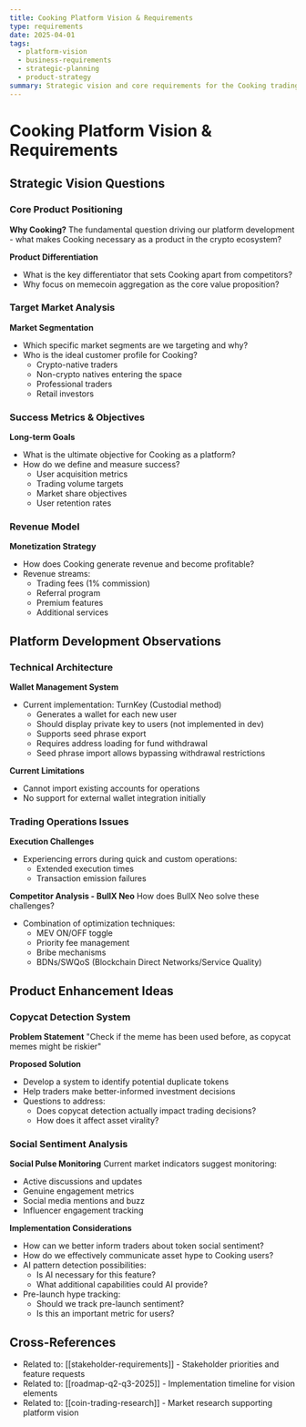 ```yaml
---
title: Cooking Platform Vision & Requirements
type: requirements
date: 2025-04-01
tags:
  - platform-vision
  - business-requirements
  - strategic-planning
  - product-strategy
summary: Strategic vision and core requirements for the Cooking trading platform, focusing on memecoin aggregation and market positioning
---
```


# Cooking Platform Vision & Requirements

## Strategic Vision Questions

### Core Product Positioning

**Why Cooking?**
The fundamental question driving our platform development - what makes Cooking necessary as a product in the crypto ecosystem?

**Product Differentiation**
- What is the key differentiator that sets Cooking apart from competitors?
- Why focus on memecoin aggregation as the core value proposition?

### Target Market Analysis

**Market Segmentation**
- Which specific market segments are we targeting and why?
- Who is the ideal customer profile for Cooking?
  - Crypto-native traders
  - Non-crypto natives entering the space
  - Professional traders
  - Retail investors

### Success Metrics & Objectives

**Long-term Goals**
- What is the ultimate objective for Cooking as a platform?
- How do we define and measure success?
  - User acquisition metrics
  - Trading volume targets
  - Market share objectives
  - User retention rates

### Revenue Model

**Monetization Strategy**
- How does Cooking generate revenue and become profitable?
- Revenue streams:
  - Trading fees (1% commission)
  - Referral program
  - Premium features
  - Additional services

## Platform Development Observations

### Technical Architecture

**Wallet Management System**
- Current implementation: TurnKey (Custodial method)
  - Generates a wallet for each new user
  - Should display private key to users (not implemented in dev)
  - Supports seed phrase export
  - Requires address loading for fund withdrawal
  - Seed phrase import allows bypassing withdrawal restrictions

**Current Limitations**
- Cannot import existing accounts for operations
- No support for external wallet integration initially

### Trading Operations Issues

**Execution Challenges**
- Experiencing errors during quick and custom operations:
  - Extended execution times
  - Transaction emission failures

**Competitor Analysis - BullX Neo**
How does BullX Neo solve these challenges?
- Combination of optimization techniques:
  - MEV ON/OFF toggle
  - Priority fee management
  - Bribe mechanisms
  - BDNs/SWQoS (Blockchain Direct Networks/Service Quality)

## Product Enhancement Ideas

### Copycat Detection System

**Problem Statement**
"Check if the meme has been used before, as copycat memes might be riskier"

**Proposed Solution**
- Develop a system to identify potential duplicate tokens
- Help traders make better-informed investment decisions
- Questions to address:
  - Does copycat detection actually impact trading decisions?
  - How does it affect asset virality?

### Social Sentiment Analysis

**Social Pulse Monitoring**
Current market indicators suggest monitoring:
- Active discussions and updates
- Genuine engagement metrics
- Social media mentions and buzz
- Influencer engagement tracking

**Implementation Considerations**
- How can we better inform traders about token social sentiment?
- How do we effectively communicate asset hype to Cooking users?
- AI pattern detection possibilities:
  - Is AI necessary for this feature?
  - What additional capabilities could AI provide?
- Pre-launch hype tracking:
  - Should we track pre-launch sentiment?
  - Is this an important metric for users?

## Cross-References

- Related to: [[stakeholder-requirements]] - Stakeholder priorities and feature requests
- Related to: [[roadmap-q2-q3-2025]] - Implementation timeline for vision elements
- Related to: [[coin-trading-research]] - Market research supporting platform vision